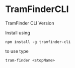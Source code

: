 # TramFinderCLI
TramFinder CLI Version

Install using 

``` npm install -g tramfinder-cli ```

to use type

``` tram-finder <stopName> ```
